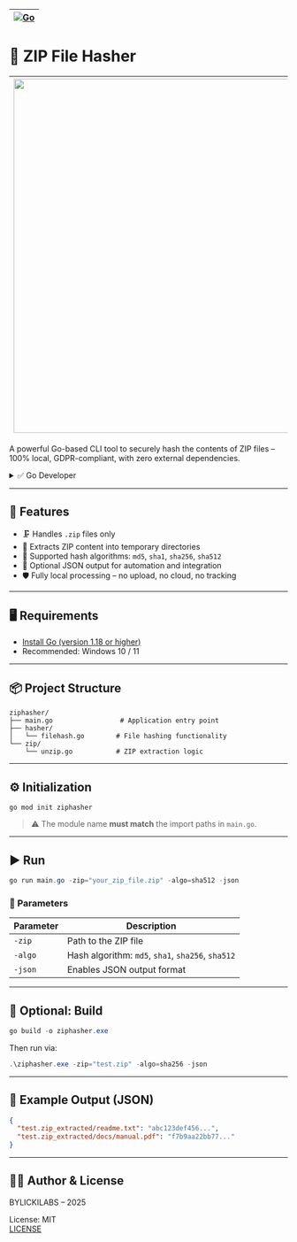 |[![Go](https://github.com/bylickilabs/ZIP-File-Hasher/actions/workflows/go.yml/badge.svg)](https://github.com/bylickilabs/ZIP-File-Hasher/actions/workflows/go.yml)|
|---|

# 🔐 ZIP File Hasher

|<img width="1280" height="640" alt="logo" src="https://github.com/user-attachments/assets/1cea97c3-c965-49ec-af0c-fa880643aeff" />|
|---|

A powerful Go-based CLI tool to securely hash the contents of ZIP files – 100% local, GDPR-compliant, with zero external dependencies.

<details>
  <summary>✅ Go Developer</summary>

| ![certificate_of_completion_go](https://github.com/user-attachments/assets/b8eca14b-a2fe-4419-abf0-a7d110a07dd2) |
|---|

</details>

---

## 🚀 Features

- 🗜️ Handles `.zip` files only
- 📁 Extracts ZIP content into temporary directories
- 🔐 Supported hash algorithms: `md5`, `sha1`, `sha256`, `sha512`
- 🧾 Optional JSON output for automation and integration
- 🛡️ Fully local processing – no upload, no cloud, no tracking

---

## 🖥️ Requirements

- [Install Go (version 1.18 or higher)](https://go.dev/dl/)
- Recommended: Windows 10 / 11

---

## 📦 Project Structure

```plaintext
ziphasher/
├── main.go                 # Application entry point
├── hasher/
│   └── filehash.go        # File hashing functionality
└── zip/
    └── unzip.go           # ZIP extraction logic
```

---

## ⚙️ Initialization

```yarn
go mod init ziphasher
```

> ⚠️ The module name **must match** the import paths in `main.go`.

---

## ▶️ Run

```powershell
go run main.go -zip="your_zip_file.zip" -algo=sha512 -json
```

### 🔧 Parameters

| Parameter | Description |
|-----------|-------------|
| `-zip`    | Path to the ZIP file |
| `-algo`   | Hash algorithm: `md5`, `sha1`, `sha256`, `sha512` |
| `-json`   | Enables JSON output format |

---

## 🔨 Optional: Build

```powershell
go build -o ziphasher.exe
```

Then run via:

```powershell
.\ziphasher.exe -zip="test.zip" -algo=sha256 -json
```

---

## 📑 Example Output (JSON)

```json
{
  "test.zip_extracted/readme.txt": "abc123def456...",
  "test.zip_extracted/docs/manual.pdf": "f7b9aa22bb77..."
}
```

---

## 👨‍💻 Author & License

BYLICKILABS – 2025  

License: MIT  
[LICENSE](LICENSE)
